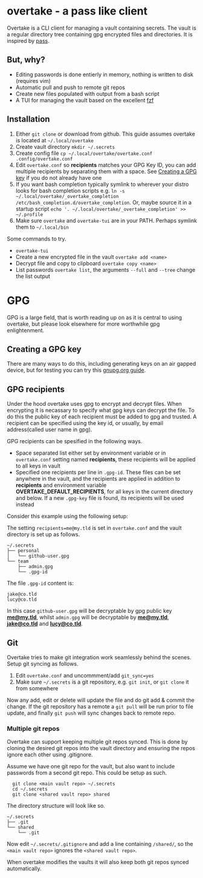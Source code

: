 # overtake - a pass like client

Overtake is a CLI client for managing a vault containing secrets. The vault is a regular directory tree containing gpg encrypted files and directories. It is inspired by [pass](https://www.passwordstore.org/).


## But, why?

- Editing passwords is done entierly in memory, nothing is written to disk (requires vim)
- Automatic pull and push to remote git repos
- Create new files populated with output from a bash script
- A TUI for managing the vault based on the excellent [fzf](https://github.com/junegunn/fzf)


## Installation

1. Either `git clone` or download from github. This guide assumes overtake is located at `~/.local/overtake`
2. Create vault directory `mkdir ~/.secrets`
3. Create config file `cp ~/.local/overtake/overtake.conf .config/overtake.conf`
4. Edit `overtake.conf` so **recipients** matches your GPG Key ID, you can add multiple recipients by separating them with a space. See [Creating a GPG key](#creating-a-gpg-key) if you do not already have one
5. If you want bash completion typically symlink to wherever your distro looks for bash completion scripts e.g. `ln -s ~/.local/overtake/_overtake_completion /etc/bash_completion.d/overtake_completion`. Or, maybe source it in a startup script `echo '. ~/.local/overtake/_overtake_completion' >> ~/.profile`
6. Make sure `overtake` and `overtake-tui` are in your PATH. Perhaps symlink them to `~/.local/bin`

Some commands to try.

- `overtake-tui`
- Create a new encrypted file in the vault `overtake add <name>`
- Decrypt file and copy to clipboard `overtake copy <name>`
- List passwords `overtake list`, the arguments `--full` and `--tree` change the list output


# GPG

GPG is a large field, that is worth reading up on as it is central to using overtake, but please look elsewhere for more worthwhile gpg enlightenment.

## Creating a GPG key

There are many ways to do this, including generating keys on an air gapped device, but for testing you can try this [gnupg.org guide](https://www.gnupg.org/gph/en/manual/c14.html).

## GPG recipients

Under the hood overtake uses gpg to encrypt and decrypt files. When encrypting it is necassary to specify what gpg keys can decrypt the file. To do this the public key of each recipient must be added to gpg and trusted. A recipient can be specified using the key id, or usually, by email address(called user name in gpg). 

GPG recipients can be spesified in the following ways.

* Space separated list either set by environment variable or in `overtake.conf` setting named **recipients**, these recipients will be applied to all keys in vault
* Specified one recipients per line in `.gpg-id`. These files can be set anywhere in the vault, and the recipients are applied in addition to **recipients** and environment variable **OVERTAKE_DEFAULT_RECIPIENTS**, for all keys in the current directory and below. If a new `.gpg-key` file is found, its recipients will be used instead

Consider this example using the following setup:

The setting `recipients=me@my.tld` is set in `overtake.conf` and the vault directory is set up as follows.

```
~/.secrets
├── personal
│   └── github-user.gpg
└── team
    ├── admin.gpg
    └── .gpg-id
```

The file `.gpg-id` content is:

```
jake@co.tld
lucy@co.tld
```

In this case `github-user.gpg` will be decryptable by gpg public key **me@my.tld**, whilst `admin.gpg` will be decryptable by **me@my.tld**, **jake@co.tld** and **lucy@co.tld**.


## Git

Overtake tries to make git integration work seamlessly behind the scenes. Setup git syncing as follows.

1. Edit `overtake.conf` and uncommment/add `git_sync=yes`
2. Make sure `~/.secrets` is a git repository, e.g. `git init`, or `git clone` it from somewhere

Now any add, edit or delete will update the file and do git add & commit the change. If the git repository has a remote a `git pull` will be run prior to file update, and finally `git push` will sync changes back to remote repo.


### Multiple git repos

Overtake can support keeping multiple git repos synced. This is done by cloning the desired git repos into the vault directory and ensuring the repos ignore each other using .gitignore.

Assume we have one git repo for the vault, but also want to include passwords from a second git repo. This could be setup as such.

```
  git clone <main vault repo> ~/.secrets
  cd ~/.secrets
  git clone <shared vault repo> shared
```

The directory structure will look like so.

```
~/.secrets
├── .git
└── shared
    └── .git
```

Now edit `~/.secrets/.gitignore` and add a line containing `/shared/`, so the `<main vault repo>` ignores the `<shared vault repo>`.

When overtake modifies the vaults it will also keep both git repos synced automatically.








